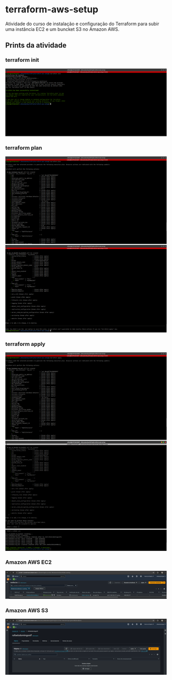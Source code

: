 # terraform-aws-setup


Atividade do curso de instalação e configuração do Terraform para subir uma instância EC2 e um buncket S3 no Amazon AWS.

## Prints da atividade

### terraform init
![](prints/01-terraform_init.png)

### terraform plan
![](prints/02-terraform_plan1.png)
![](prints/03-terraform_plan2.png)

### terraform apply
![](prints/04-terraform_apply1.png)
![](prints/05-terraform_apply2.png)
![](prints/06-terraform_apply3.png)

### Amazon AWS EC2
![](prints/07-aws_ec2.png)

### Amazon AWS S3
![](prints/08-aws_s3.png)